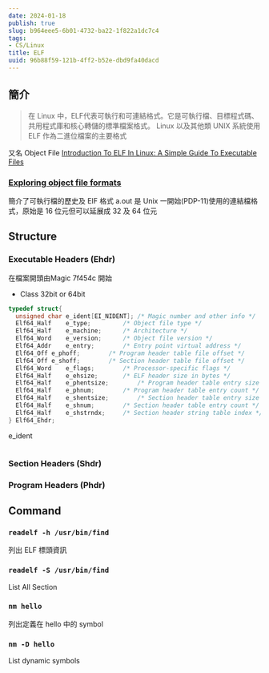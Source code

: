 ```yaml
---
date: 2024-01-18
publish: true
slug: b964eee5-6b01-4732-ba22-1f822a1dc7c4
tags:
- CS/Linux
title: ELF
uuid: 96b88f59-121b-4ff2-b52e-dbd9fa40dacd
---
```

## 簡介

> 在 Linux 中，ELF代表可執行和可連結格式。它是可執行檔、目標程式碼、共用程式庫和核心轉儲的標準檔案格式。 Linux 以及其他類 UNIX 系統使用 ELF 作為二進位檔案的主要格式



又名 Object File
[Introduction To ELF In Linux: A Simple Guide To Executable Files](https://ostechnix.com/elf-in-linux/)

### [Exploring object file formats](https://maskray.me/blog/2024-01-14-exploring-object-file-formats)

簡介了可執行檔的歷史及 EIF 格式
a.out 是 Unix 一開始(PDP-11)使用的連結檔格式，原始是 16 位元但可以延展成 32 及 64 位元

## Structure

### Executable Headers (Ehdr)

在檔案開頭由Magic 7f454c 開始

- Class 32bit or 64bit

```c
typedef struct{
  unsigned char	e_ident[EI_NIDENT];	/* Magic number and other info */
  Elf64_Half	e_type;			/* Object file type */
  Elf64_Half	e_machine;		/* Architecture */
  Elf64_Word	e_version;		/* Object file version */
  Elf64_Addr	e_entry;		/* Entry point virtual address */
  Elf64_Off	e_phoff;		/* Program header table file offset */
  Elf64_Off	e_shoff;		/* Section header table file offset */
  Elf64_Word	e_flags;		/* Processor-specific flags */
  Elf64_Half	e_ehsize;		/* ELF header size in bytes */
  Elf64_Half	e_phentsize;		/* Program header table entry size */
  Elf64_Half	e_phnum;		/* Program header table entry count */
  Elf64_Half	e_shentsize;		/* Section header table entry size */
  Elf64_Half	e_shnum;		/* Section header table entry count */
  Elf64_Half	e_shstrndx;		/* Section header string table index */
} Elf64_Ehdr;
```

e_ident

```c

```

### Section Headers (Shdr)

### Program Headers (Phdr)

## Command

### `readelf -h /usr/bin/find`

列出 ELF 標頭資訊

### `readelf -S /usr/bin/find`

List All Section

### `nm hello`

列出定義在 hello 中的 symbol

### `nm -D hello`

List dynamic symbols
